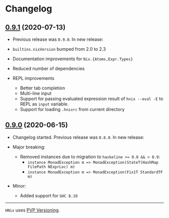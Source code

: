 # Changelog

## [0.9.1](https://github.com/haskell-nix/hnix/compare/0.9.0...0.9.1) (2020-07-13)

* Previous release was `0.9.0`. In new release:

* `builtins.nixVersion` bumped from 2.0 to 2.3
* Documentation improvements for `Nix.{Atoms,Expr.Types}`
* Reduced number of dependencies
* REPL improvements
  * Better tab completion
  * Multi-line input
  * Support for passing evaluated expression result of `hnix --eval -E`
    to REPL as `input` variable.
  * Support for loading `.hnixrc` from current directory

## [0.9.0](https://github.com/haskell-nix/hnix/compare/0.8.0...0.9.0) (2020-06-15)

* Changelog started. Previous release was `0.8.0`. In new release:

* Major breaking:
  * Removed instances due to migration to `haskeline >= 0.8 && < 0.9`:
    * `instance MonadException m => MonadException(StateT(HashMap FilePath NExprLoc) m)`
    * `instance MonadException m => MonadException(Fix1T StandardTF m)`

* Minor:
  * Added support for `GHC 8.10`

---

`HNix` uses [PVP Versioning][1].

[1]: https://pvp.haskell.org
